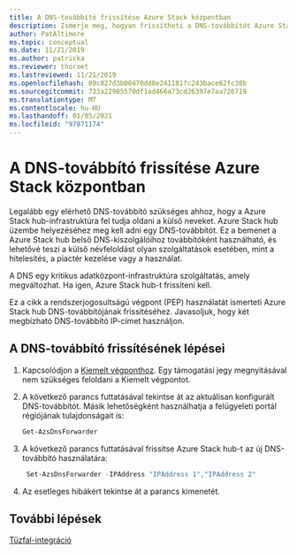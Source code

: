 ```yaml
---
title: A DNS-továbbító frissítése Azure Stack központban
description: Ismerje meg, hogyan frissítheti a DNS-továbbítót Azure Stack hub-ban.
author: PatAltimore
ms.topic: conceptual
ms.date: 11/21/2019
ms.author: patricka
ms.reviewer: thoroet
ms.lastreviewed: 11/21/2019
ms.openlocfilehash: 09c827d3b00470dd8e241181fc243bace62fc38b
ms.sourcegitcommit: 733a22985570df1ad466a73cd26397e7aa726719
ms.translationtype: MT
ms.contentlocale: hu-HU
ms.lasthandoff: 01/05/2021
ms.locfileid: "97871174"
---
```

# <a name="update-the-dns-forwarder-in-azure-stack-hub"></a>A DNS-továbbító frissítése Azure Stack központban

Legalább egy elérhető DNS-továbbító szükséges ahhoz, hogy a Azure Stack hub-infrastruktúra fel tudja oldani a külső neveket. Azure Stack hub üzembe helyezéséhez meg kell adni egy DNS-továbbítót. Ez a bemenet a Azure Stack hub belső DNS-kiszolgálóihoz továbbítóként használható, és lehetővé teszi a külső névfeloldást olyan szolgáltatások esetében, mint a hitelesítés, a piactér kezelése vagy a használat.

A DNS egy kritikus adatközpont-infrastruktúra szolgáltatás, amely megváltozhat. Ha igen, Azure Stack hub-t frissíteni kell.

Ez a cikk a rendszerjogosultságú végpont (PEP) használatát ismerteti Azure Stack hub DNS-továbbítójának frissítéséhez. Javasoljuk, hogy két megbízható DNS-továbbító IP-címet használjon.

## <a name="steps-to-update-the-dns-forwarder"></a>A DNS-továbbító frissítésének lépései

1. Kapcsolódjon a [Kiemelt végponthoz](azure-stack-privileged-endpoint.md). Egy támogatási jegy megnyitásával nem szükséges feloldani a Kiemelt végpontot.

2. A következő parancs futtatásával tekintse át az aktuálisan konfigurált DNS-továbbítót. Másik lehetőségként használhatja a felügyeleti portál régiójának tulajdonságait is:

   ```powershell
   Get-AzsDnsForwarder
   ```

3. A következő parancs futtatásával frissítse Azure Stack hub-t az új DNS-továbbító használatára:

   ```powershell
    Set-AzsDnsForwarder -IPAddress "IPAddress 1","IPAddress 2"
   ```

4. Az esetleges hibákért tekintse át a parancs kimenetét.

## <a name="next-steps"></a>További lépések

[Tűzfal-integráció](azure-stack-firewall.md)
